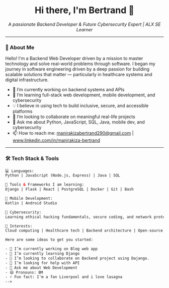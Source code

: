 <h1 align="center">Hi there, I'm Bertrand 👋</h1>
<p align="center">
  <i>A passionate Backend Developer & Future Cybersecurity Expert | ALX SE Learner</i>
</p>

---

### 🚀 About Me

Hello! I'm a Backend Web Developer driven by a mission to master technology and solve real-world problems through software. I began my journey in software engineering driven by a deep passion for building scalable solutions that matter — particularly in healthcare systems and digital infrastructure.

- 🔭 I’m currently working on backend systems and APIs
- 🌱 I’m learning full-stack web development, mobile development, and cybersecurity
- 💡 I believe in using tech to build inclusive, secure, and accessible platforms
- 👯 I’m looking to collaborate on meaningful real-life projects
- 💬 Ask me about Python, JavaScript, SQL, Java, mobile dev, and cybersecurity
- 📫 How to reach me: manirakizabertrand290@gmail.com | www.linkedin.com/in/manirakiza-bertrand

---

### 🛠️ Tech Stack & Tools

```html
💻 Languages:
Python | JavaScript (Node.js, Express) | Java | SQL

🧰 Tools & Frameworks I am learning:
Django | Flask | React | PostgreSQL | Docker | Git | Bash

📱 Mobile Development:
Kotlin | Android Studio

🔐 Cybersecurity:
Learning ethical hacking fundamentals, secure coding, and network protocols

🧠 Interests:
Cloud computing | Healthcare tech | Backend architecture | Open-source contributions

Here are some ideas to get you started:

- 🔭 I’m currently working on Blog web app
- 🌱 I’m currently learning Django
- 👯 I’m looking to collaborate on Backend project using Dajango.
- 🤔 I’m looking for help with API
- 💬 Ask me about Web Development 
- 😄 Pronouns: BM
- ⚡ Fun fact: I'm a fan Liverpool and i love lasagna 
-->
